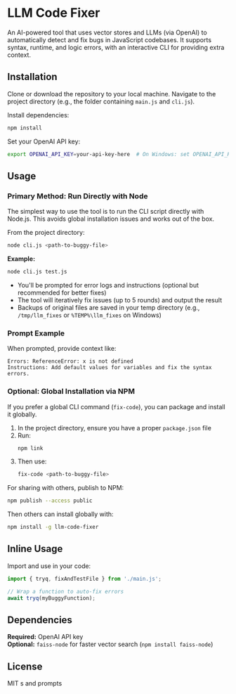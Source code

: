 # LLM Code Fixer

An AI-powered tool that uses vector stores and LLMs (via OpenAI) to automatically detect and fix bugs in JavaScript codebases. It supports syntax, runtime, and logic errors, with an interactive CLI for providing extra context.

## Installation

Clone or download the repository to your local machine. Navigate to the project directory (e.g., the folder containing `main.js` and `cli.js`).

Install dependencies:
```bash
npm install
```

Set your OpenAI API key:
```bash
export OPENAI_API_KEY=your-api-key-here  # On Windows: set OPENAI_API_KEY=your-api-key-here
```

## Usage

### Primary Method: Run Directly with Node

The simplest way to use the tool is to run the CLI script directly with Node.js. This avoids global installation issues and works out of the box.

From the project directory:
```bash
node cli.js <path-to-buggy-file>
```

**Example:**
```bash
node cli.js test.js
```

- You'll be prompted for error logs and instructions (optional but recommended for better fixes)
- The tool will iteratively fix issues (up to 5 rounds) and output the result
- Backups of original files are saved in your temp directory (e.g., `/tmp/llm_fixes` or `%TEMP%\llm_fixes` on Windows)

### Prompt Example
When prompted, provide context like:
```
Errors: ReferenceError: x is not defined
Instructions: Add default values for variables and fix the syntax errors.
```

### Optional: Global Installation via NPM

If you prefer a global CLI command (`fix-code`), you can package and install it globally.

1. In the project directory, ensure you have a proper `package.json` file
2. Run:
   ```bash
   npm link
   ```
3. Then use:
   ```bash
   fix-code <path-to-buggy-file>
   ```

For sharing with others, publish to NPM:
```bash
npm publish --access public
```

Then others can install globally with:
```bash
npm install -g llm-code-fixer
```

## Inline Usage

Import and use in your code:
```js
import { tryq, fixAndTestFile } from './main.js';

// Wrap a function to auto-fix errors
await tryq(myBuggyFunction);
```

## Dependencies

**Required:** OpenAI API key  
**Optional:** `faiss-node` for faster vector search (`npm install faiss-node`)

## License

MIT
s and prompts
